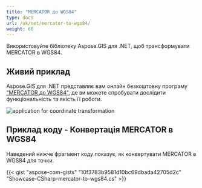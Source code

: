 ```yaml
---
title: "MERCATOR до WGS84"
type: docs
url: /uk/net/mercator-to-wgs84/
weight: 60
---
```


Використовуйте бібліотеку Aspose.GIS для .NET, щоб трансформувати MERCATOR в WGS84.

## **Живий приклад**

Aspose.GIS для .NET представляє вам онлайн безкоштовну програму ["MERCATOR до WGS84"](https://products.aspose.app/gis/transformation/mercator-to-wgs84), де ви можете спробувати дослідити функціональність та якість її роботи.

![application for coordinate transformation](transform-coordinates.png)

## **Приклад коду - Конвертація MERCATOR в WGS84**

Наведений нижче фрагмент коду показує, як конвертувати MERCATOR в WGS84 для точки.

{{< gist "aspose-com-gists" "10f3783b9581d10bc69dbada42705d2c" "Showcase-CSharp-mercator-to-wgs84.cs" >}}
